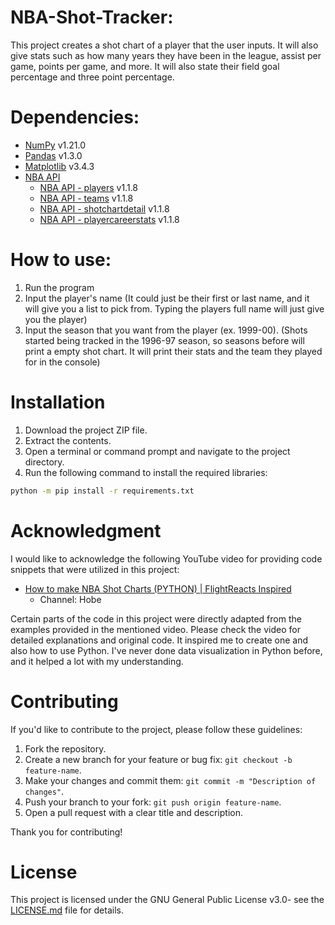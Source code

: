 # NBA-Shot-Tracker:
This project creates a shot chart of a player that the user inputs. It will also give stats such as how many years they have been in the league, assist per game, points per game, and more. It will also state their field goal percentage and three point percentage.

# Dependencies:
- [NumPy](https://numpy.org/) v1.21.0
- [Pandas](https://pandas.pydata.org/) v1.3.0
- [Matplotlib](https://matplotlib.org/) v3.4.3
- [NBA API](https://github.com/swar/nba_api)
  - [NBA API - players](https://github.com/swar/nba_api) v1.1.8
  - [NBA API - teams](https://github.com/swar/nba_api) v1.1.8
  - [NBA API - shotchartdetail](https://github.com/swar/nba_api) v1.1.8
  - [NBA API - playercareerstats](https://github.com/swar/nba_api) v1.1.8
 
# How to use:
1. Run the program
2. Input the player's name (It could just be their first or last name, and it will give you a list to pick from. Typing the players full name will just give you the player)
3. Input the season that you want from the player (ex. 1999-00). (Shots started being tracked in the 1996-97 season, so seasons before will print a empty shot chart. It will print their stats and the team they played for in the console)

# Installation
1. Download the project ZIP file.
2. Extract the contents.
3. Open a terminal or command prompt and navigate to the project directory.
4. Run the following command to install the required libraries:

```bash
python -m pip install -r requirements.txt
```

# Acknowledgment
I would like to acknowledge the following YouTube video for providing code snippets that were utilized in this project:

- [How to make NBA Shot Charts (PYTHON) | FlightReacts Inspired](https://www.youtube.com/watch?v=a3u-3gEYvxM)
  - Channel: Hobe

Certain parts of the code in this project were directly adapted from the examples provided in the mentioned video. Please check the video for detailed explanations and original code. It inspired me to create one and also how to use Python. I've never done data visualization in Python before, and it helped a lot with my understanding.

# Contributing
If you'd like to contribute to the project, please follow these guidelines:

1. Fork the repository.
2. Create a new branch for your feature or bug fix: `git checkout -b feature-name`.
3. Make your changes and commit them: `git commit -m "Description of changes"`.
4. Push your branch to your fork: `git push origin feature-name`.
5. Open a pull request with a clear title and description.

Thank you for contributing!

# License
This project is licensed under the GNU General Public License v3.0- see the [LICENSE.md](https://github.com/Vangthy/NBA-Shot-Tracker/blob/main/LICENSE.md) file for details.
